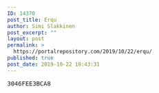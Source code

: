 ```yaml
---
ID: 14370
post_title: Erqu
author: Simi Slakkinen
post_excerpt: ""
layout: post
permalink: >
  https://portalrepository.com/2019/10/22/erqu/
published: true
post_date: 2019-10-22 18:43:31
---
```

<pre>3046FEE3BCA8</pre>